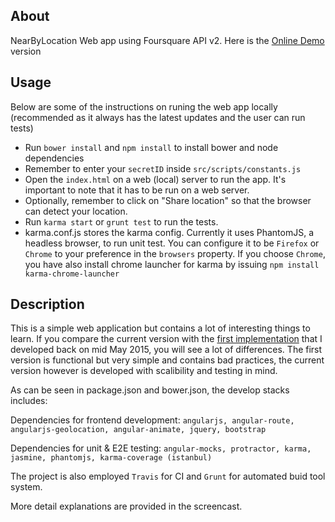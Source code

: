 ## About
NearByLocation Web app using Foursquare API v2. 
Here is the [Online Demo](http://www.codingisloving.com/WEBAPPS/nearbylocationwebapp/index.html#/) version

## Usage
Below are some of the instructions on runing the web app locally (recommended as it always has the latest updates and the user can run tests)

* Run `bower install` and `npm install` to install bower and node dependencies 
* Remember to enter your `secretID` inside `src/scripts/constants.js`
* Open the `index.html` on a web (local) server to run the app. It's important to note that it has to be run on a web server. 
* Optionally, remember to click on "Share location" so that the browser can detect your location.
* Run `karma start` or `grunt test` to run the tests.
* karma.conf.js stores the karma config. Currently it uses PhantomJS, a headless browser, to run unit test. You can configure it to be `Firefox` or `Chrome` to your preference in the `browsers` property. If you choose `Chrome`, you have also install chrome launcher for karma by issuing `npm install karma-chrome-launcher`

## Description
This is a simple web application but contains a lot of interesting things to learn. If you compare the current version with the [first implementation](https://github.com/vinhnghi223/nLocationApp/tree/828b168154d3e21b8385b74471b95ae79a4a8055) that I developed back on mid May 2015, you will see a lot of differences. The first version is functional but very simple and contains bad practices, the current version however is developed with scalibility and testing in mind.

As can be seen in package.json and bower.json, the develop stacks includes: 

Dependencies for frontend development:
`angularjs, angular-route, angularjs-geolocation, angular-animate, jquery, bootstrap`

Dependencies for unit & E2E testing:
`angular-mocks, protractor, karma, jasmine, phantomjs, karma-coverage (istanbul)`

The project is also employed `Travis` for CI and `Grunt` for automated buid tool system.

More detail explanations are provided in the screencast.